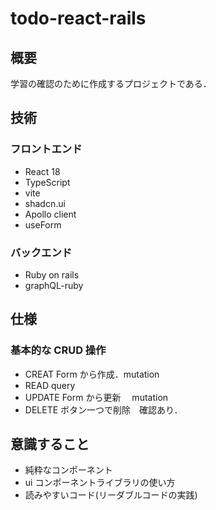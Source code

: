 # todo-react-rails

## 概要

学習の確認のために作成するプロジェクトである．

## 技術

### フロントエンド

- React 18
- TypeScript
- vite
- shadcn.ui
- Apollo client
- useForm

### バックエンド

- Ruby on rails
- graphQL-ruby

## 仕様

### 基本的な CRUD 操作

- CREAT Form から作成．mutation
- READ query
- UPDATE Form から更新　 mutation
- DELETE ボタン一つで削除　確認あり．

## 意識すること

- 純粋なコンポーネント
- ui コンポーネントライブラリの使い方
- 読みやすいコード(リーダブルコードの実践)

